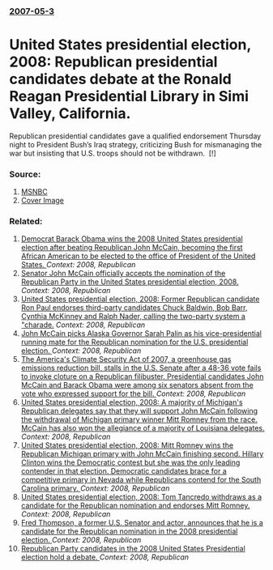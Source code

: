 ### [2007-05-3](/news/2007/05/3/index.md)

#  United States presidential election, 2008: Republican presidential candidates debate at the Ronald Reagan Presidential Library in Simi Valley, California. 

Republican presidential candidates gave a qualified endorsement Thursday night to President Bush&#8217;s Iraq strategy, criticizing Bush for mismanaging the war but insisting that U.S. troops should not be withdrawn.&#160;&#160;[!]


### Source:

1. [MSNBC](http://www.msnbc.msn.com/id/18466314/)
1. [Cover Image](http://media3.s-nbcnews.com/j/msnbc/Components/Photos/070503/070503_debate_hmed_7p.standard.jpg)

### Related:

1. [ Democrat Barack Obama wins the 2008 United States presidential election after beating Republican John McCain, becoming the first African American to be elected to the office of President of the United States. ](/news/2008/11/4/democrat-barack-obama-wins-the-2008-united-states-presidential-election-after-beating-republican-john-mccain-becoming-the-first-african-am.md) _Context: 2008, Republican_
2. [ Senator John McCain officially accepts the nomination of the Republican Party in the United States presidential election, 2008. ](/news/2008/09/4/senator-john-mccain-officially-accepts-the-nomination-of-the-republican-party-in-the-united-states-presidential-election-2008.md) _Context: 2008, Republican_
3. [ United States presidential election, 2008: Former Republican candidate Ron Paul endorses third-party candidates Chuck Baldwin, Bob Barr, Cynthia McKinney and Ralph Nader, calling the two-party system a "charade.](/news/2008/09/10/united-states-presidential-election-2008-former-republican-candidate-ron-paul-endorses-third-party-candidates-chuck-baldwin-bob-barr-cy.md) _Context: 2008, Republican_
4. [ John McCain picks Alaska Governor Sarah Palin as his vice-presidential running mate for the Republican nomination for the U.S. presidential election. ](/news/2008/08/29/john-mccain-picks-alaska-governor-sarah-palin-as-his-vice-presidential-running-mate-for-the-republican-nomination-for-the-u-s-presidential.md) _Context: 2008, Republican_
5. [ The America's Climate Security Act of 2007, a greenhouse gas emissions reduction bill, stalls in the U.S. Senate after a 48-36 vote fails to invoke cloture on a Republican filibuster. Presidential candidates John McCain and Barack Obama were among six senators absent from the vote who expressed support for the bill. ](/news/2008/06/6/the-america-s-climate-security-act-of-2007-a-greenhouse-gas-emissions-reduction-bill-stalls-in-the-u-s-senate-after-a-48-36-vote-fails-t.md) _Context: 2008, Republican_
6. [ United States presidential election, 2008: A majority of Michigan's Republican delegates say that they will support John McCain following the withdrawal of Michigan primary winner Mitt Romney from the race. McCain has also won the allegiance of a majority of Louisiana delegates. ](/news/2008/02/16/united-states-presidential-election-2008-a-majority-of-michigan-s-republican-delegates-say-that-they-will-support-john-mccain-following-t.md) _Context: 2008, Republican_
7. [ United States presidential election, 2008: Mitt Romney wins the Republican Michigan primary with John McCain finishing second. Hillary Clinton wins the Democratic contest but she was the only leading contender in that election. Democratic candidates brace for a competitive primary in Nevada while Republicans contend for the South Carolina primary. ](/news/2008/01/15/united-states-presidential-election-2008-mitt-romney-wins-the-republican-michigan-primary-with-john-mccain-finishing-second-hillary-clin.md) _Context: 2008, Republican_
8. [ United States presidential election, 2008: Tom Tancredo withdraws as a candidate for the Republican nomination and endorses Mitt Romney. ](/news/2007/12/20/united-states-presidential-election-2008-tom-tancredo-withdraws-as-a-candidate-for-the-republican-nomination-and-endorses-mitt-romney.md) _Context: 2008, Republican_
9. [ Fred Thompson, a former U.S. Senator and actor, announces that he is a candidate for the Republican nomination in the 2008 presidential election. ](/news/2007/09/5/fred-thompson-a-former-u-s-senator-and-actor-announces-that-he-is-a-candidate-for-the-republican-nomination-in-the-2008-presidential-ele.md) _Context: 2008, Republican_
10. [ Republican Party candidates in the 2008 United States Presidential election hold a debate. ](/news/2007/08/5/republican-party-candidates-in-the-2008-united-states-presidential-election-hold-a-debate.md) _Context: 2008, Republican_
